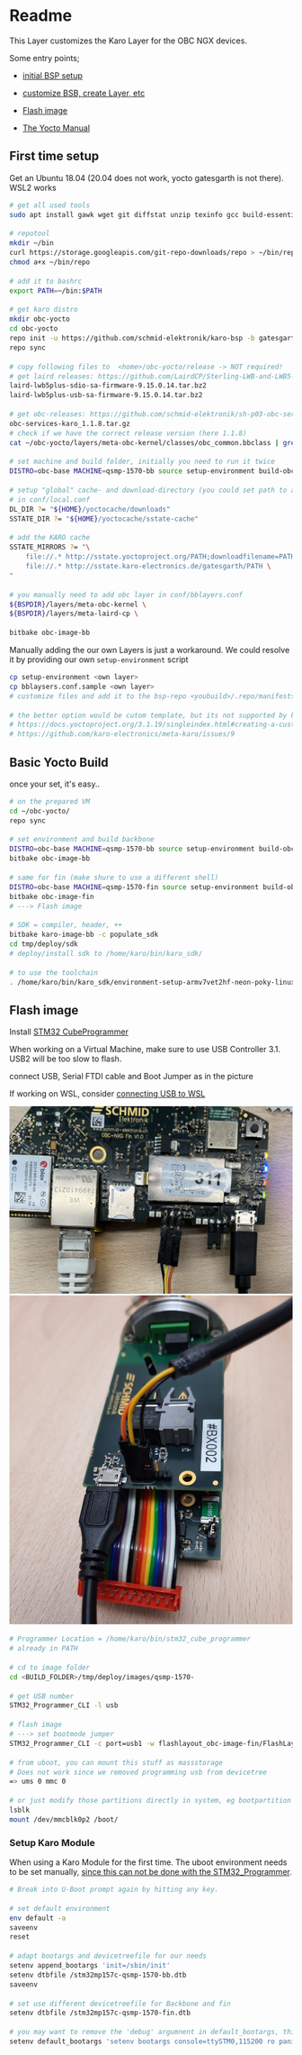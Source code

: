 # Readme

This Layer customizes the Karo Layer for the OBC NGX devices.

Some entry points;

- [initial BSP setup](https://karo-electronics.github.io/docs/yocto-guide/nxp/setup.html)

- [customize BSB, create Layer, etc](https://karo-electronics.github.io/docs/yocto-guide/nxp/customizing.html)

- [Flash image](https://karo-electronics.github.io/docs/software-documentation/flashtools/stm32-programmer/index.html)

- [The Yocto Manual](https://docs.yoctoproject.org/3.1.20/singleindex.html)

  

## First time setup
Get an Ubuntu 18.04 (20.04 does not work, yocto gatesgarth is not there). WSL2 works

```bash
# get all used tools
sudo apt install gawk wget git diffstat unzip texinfo gcc build-essential chrpath socat cpio python3 python3-pip python3-pexpect xz-utils debianutils iputils-ping python3-git python3-jinja2 libegl1-mesa libsdl1.2-dev pylint3 xterm python3-subunit mesa-common-dev curl python libncurses-dev

# repotool
mkdir ~/bin
curl https://storage.googleapis.com/git-repo-downloads/repo > ~/bin/repo
chmod a+x ~/bin/repo

# add it to bashrc
export PATH=~/bin:$PATH

# get karo distro
mkdir obc-yocto
cd obc-yocto
repo init -u https://github.com/schmid-elektronik/karo-bsp -b gatesgarth
repo sync

# copy following files to  <home>/obc-yocto/release -> NOT required!
# get laird releases: https://github.com/LairdCP/Sterling-LWB-and-LWB5-Release-Packages/releases/tag/LRD-REL-9.15.0.14
laird-lwb5plus-sdio-sa-firmware-9.15.0.14.tar.bz2
laird-lwb5plus-usb-sa-firmware-9.15.0.14.tar.bz2 

# get obc-releases: https://github.com/schmid-elektronik/sh-p03-obc-services/releases
obc-services-karo_1.1.8.tar.gz
# check if we have the correct release version (here 1.1.8)
cat ~/obc-yocto/layers/meta-obc-kernel/classes/obc_common.bbclass | grep obc-services-karo

# set machine and build folder, initially you need to run it twice
DISTRO=obc-base MACHINE=qsmp-1570-bb source setup-environment build-obc-1570-bb/

# setup "global" cache- and download-directory (you could set path to a network share)
# in conf/local.conf
DL_DIR ?= "${HOME}/yoctocache/downloads"
SSTATE_DIR ?= "${HOME}/yoctocache/sstate-cache"

# add the KARO cache
SSTATE_MIRRORS ?= "\
    file://.* http://sstate.yoctoproject.org/PATH;downloadfilename=PATH \
    file://.* http://sstate.karo-electronics.de/gatesgarth/PATH \
"

# you manually need to add obc layer in conf/bblayers.conf
${BSPDIR}/layers/meta-obc-kernel \
${BSPDIR}/layers/meta-laird-cp \

bitbake obc-image-bb
```



Manually adding the our own Layers is just a workaround. We could resolve it by providing our own `setup-environment` script

```bash
cp setup-environment <own layer>
cp bblaysers.conf.sample <own layer>
# customize files and add it to the bsp-repo <youbuild>/.repo/manifests/default.xml

# the better option would be cutom template, but its not supported by karo
# https://docs.yoctoproject.org/3.1.19/singleindex.html#creating-a-custom-template-configuration-directory
# https://github.com/karo-electronics/meta-karo/issues/9
```



## Basic Yocto Build

once your set, it's easy..

```bash
# on the prepared VM
cd ~/obc-yocto/
repo sync

# set environment and build backbone
DISTRO=obc-base MACHINE=qsmp-1570-bb source setup-environment build-obc-1570-bb/
bitbake obc-image-bb

# same for fin (make shure to use a different shell)
DISTRO=obc-base MACHINE=qsmp-1570-fin source setup-environment build-obc-1570-fin/
bitbake obc-image-fin
# ---> Flash image

# SDK = compiler, header, ++
bitbake karo-image-bb -c populate_sdk
cd tmp/deploy/sdk 
# deploy/install sdk to /home/karo/bin/karo_sdk/

# to use the toolchain
. /home/karo/bin/karo_sdk/environment-setup-armv7vet2hf-neon-poky-linux-gnueabi
```



## Flash image

Install [STM32 CubeProgrammer](https://karo-electronics.github.io/docs/software-documentation/flashtools/stm32-programmer/index.html)

When working on a Virtual Machine, make sure to use USB Controller 3.1. USB2 will be too slow to flash.

connect USB, Serial FTDI cable and Boot Jumper as in the picture

If working on WSL, consider [connecting USB to WSL](https://learn.microsoft.com/en-us/windows/wsl/connect-usb)

![](./doc/flash_connections.jpg)
![](./doc/flash_bb.jpg)

```bash
# Programmer Location = /home/karo/bin/stm32_cube_programmer
# already in PATH

# cd to image folder
cd <BUILD_FOLDER>/tmp/deploy/images/qsmp-1570-

# get USB number
STM32_Programmer_CLI -l usb

# flash image
# ---> set bootmode jumper
STM32_Programmer_CLI -c port=usb1 -w flashlayout_obc-image-fin/FlashLayout_emmc_stm32mp157c-qsmp-1570-trusted.tsv

# from uboot, you can mount this stuff as massstorage
# Does not work since we removed programming usb from devicetree
=> ums 0 mmc 0

# or just modify those partitions directly in system, eg bootpartition
lsblk
mount /dev/mmcblk0p2 /boot/
```



### Setup Karo Module

When using a Karo Module for the first time. The uboot environment needs to be set manually, [since this can not be done with the STM32_Programmer](https://karo-electronics.github.io/docs/software-documentation/flashtools/stm32-programmer/index.html#u-boot-environment).

```bash
# Break into U-Boot prompt again by hitting any key.

# set default environment
env default -a
saveenv
reset

# adapt bootargs and devicetreefile for our needs
setenv append_bootargs 'init=/sbin/init'
setenv dtbfile /stm32mp157c-qsmp-1570-bb.dtb
saveenv

# set use different devicetreefile for Backbone and fin
setenv dtbfile /stm32mp157c-qsmp-1570-fin.dtb

# you may want to remove the 'debug' argumnent in default_bootargs, this will print less on console
setenv default_bootargs 'setenv bootargs console=ttySTM0,115200 ro panic=-1 loglevel=1'
```
